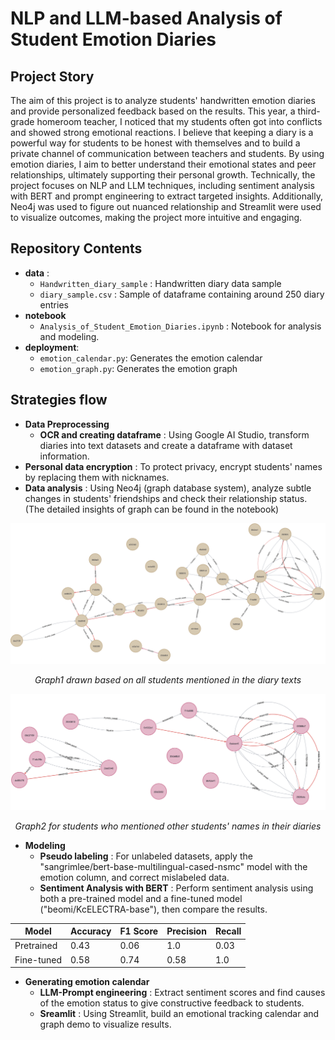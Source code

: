 # NLP and LLM-based Analysis of Student Emotion Diaries

## Project Story
The aim of this project is to analyze students' handwritten emotion diaries and provide personalized feedback based on the results. 
This year, a third-grade homeroom teacher, I noticed that my students often got into conflicts and showed strong emotional reactions. I believe that keeping a diary is a powerful way for students to be honest with themselves and to build a private channel of communication between teachers and students. By using emotion diaries, I aim to better understand their emotional states and peer relationships, ultimately supporting their personal growth. Technically, the project focuses on NLP and LLM techniques, including sentiment analysis with BERT and prompt engineering to extract targeted insights. Additionally, Neo4j was used to figure out nuanced relationship and Streamlit were used to visualize outcomes, making the project more intuitive and engaging.

## Repository Contents
- **data** :
  - `Handwritten_diary_sample` : Handwritten diary data sample
  - `diary_sample.csv` : Sample of dataframe containing around 250 diary entries  
- **notebook**
  - `Analysis_of_Student_Emotion_Diaries.ipynb` : Notebook for analysis and modeling. 
- **deployment**:
   - `emotion_calendar.py`: Generates the emotion calendar
   - `emotion_graph.py`: Generates the emotion graph

  
## Strategies flow
- **Data Preprocessing**
  - **OCR and creating dataframe** : Using Google AI Studio, transform diaries into text datasets and create a dataframe with dataset information.
- **Personal data encryption** : To protect privacy, encrypt students' names by replacing them with nicknames.
- **Data analysis** : Using Neo4j (graph database system), analyze subtle changes in students' friendships and check their relationship status.(The detailed insights of graph can be found in the notebook)
  
<p align="center">
  <img src="assets/Neo4jgraph1.png" width="600" alt="Project Logo">
</p>
<p align="center"><em>Graph1 drawn based on all students mentioned in the diary texts</em></p>


<p align="center">
  <img src="assets/Neo4graph2.png" width="600" alt="Project Logo">
</p>
<p align="center"><em>Graph2 for students who mentioned other students' names in their diaries</em></p>



- **Modeling**
  - **Pseudo labeling** : For unlabeled datasets, apply the "sangrimlee/bert-base-multilingual-cased-nsmc" model with the emotion column, and correct mislabeled data.
  - **Sentiment Analysis with BERT** : Perform sentiment analysis using both a pre-trained model and a fine-tuned model ("beomi/KcELECTRA-base"), then compare the results.
    
<div align="center">
  
| Model        | Accuracy | F1 Score | Precision | Recall |
|--------------|----------|----------|-----------|--------|
| Pretrained   | 0.43     | 0.06     | 1.0       | 0.03   |
| Fine-tuned   | 0.58     | 0.74     | 0.58      | 1.0    |

</div>

- **Generating emotion calendar**
  - **LLM-Prompt engineering** : Extract sentiment scores and find causes of the emotion status to give constructive feedback to students.
  - **Sreamlit** : Using Streamlit, build an emotional tracking calendar and graph demo to visualize results.
    

  

